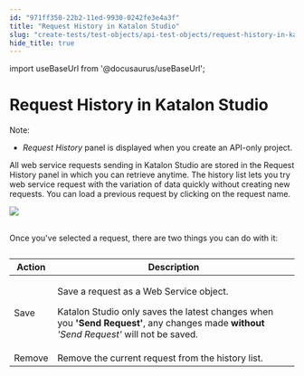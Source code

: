 ```yaml
---
id: "971ff350-22b2-11ed-9930-0242fe3e4a3f"
title: "Request History in Katalon Studio"
slug: "create-tests/test-objects/api-test-objects/request-history-in-katalon-studio"
hide_title: true
---
```

import useBaseUrl from '@docusaurus/useBaseUrl';


# <a id="id" class="anchor_top_offset"/><a id="ariaid-title1" class="anchor_top_offset"/>Request History in <span xmlns="http://www.w3.org/1999/xhtml" className="ph">Katalon Studio</span> 

<div xmlns="http://www.w3.org/1999/xhtml" className="note note note_note"><span className="note__title">Note:</span> 
  <ul className="ul"><li className="li">  <em className="ph i">Request History</em> panel is displayed when you create an API-only project.</li></ul>
</div>
<p xmlns="http://www.w3.org/1999/xhtml" className="p">All web service requests sending in Katalon Studio are stored in the Request History panel in which you can retrieve anytime. The history list lets you try web service request with the variation of data quickly without creating new requests. You can load a previous request by clicking on the request name.</p> 
<p xmlns="http://www.w3.org/1999/xhtml" className="p"> <img className="image" src={useBaseUrl("https://github.com/katalon-studio/docs-images/raw/master/katalon-studio/docs/request-history/request_history.png")} /><br /><br /> </p> 
<p xmlns="http://www.w3.org/1999/xhtml" className="p">Once you've selected a request, there are two things you can do with it:</p> 
<table xmlns="http://www.w3.org/1999/xhtml" className="table anchor_top_offset" id="id__85fd24a9-f2d8-4c6b-84da-747a85d1d7b8"><caption /><thead className="thead"><tr className><th className="entry anchor_top_offset" id="id__85fd24a9-f2d8-4c6b-84da-747a85d1d7b8__entry__1">Action</th><th className="entry anchor_top_offset" id="id__85fd24a9-f2d8-4c6b-84da-747a85d1d7b8__entry__2">Description</th></tr></thead><tbody className="tbody"><tr className><td className="entry" headers="id__85fd24a9-f2d8-4c6b-84da-747a85d1d7b8__entry__1 id__85fd24a9-f2d8-4c6b-84da-747a85d1d7b8__entry__2 ">Save</td><td className="entry" headers="id__85fd24a9-f2d8-4c6b-84da-747a85d1d7b8__entry__1 id__85fd24a9-f2d8-4c6b-84da-747a85d1d7b8__entry__2 ">         <p className="p">Save a request as a Web Service object.</p>         <p className="p">Katalon Studio only saves the latest changes when you <strong className="ph b">'Send Request'</strong>, any changes made <strong className="ph b">without</strong> <em className="ph i">'Send Request'</em> will not be saved.</p>       </td></tr><tr className><td className="entry" headers="id__85fd24a9-f2d8-4c6b-84da-747a85d1d7b8__entry__1 id__85fd24a9-f2d8-4c6b-84da-747a85d1d7b8__entry__2 ">Remove</td><td className="entry" headers="id__85fd24a9-f2d8-4c6b-84da-747a85d1d7b8__entry__1 id__85fd24a9-f2d8-4c6b-84da-747a85d1d7b8__entry__2 ">Remove the current request from the history list.</td></tr></tbody></table> 
